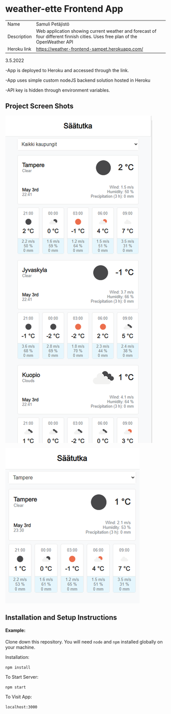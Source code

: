 # weather-ette Frontend App

|             |                                                                                                                              |
| ----------- | :--------------------------------------------------------------------------------------------------------------------------- |
| Name        | Samuli Petäjistö                                                                                                             |
| Description | Web application showing current weather and forecast of four different finnish cities. Uses free plan of the OpenWeather API |
| Heroku link | https://weather-frontend-sampet.herokuapp.com/                                                                               |

3.5.2022

-App is deployed to Heroku and accessed through the link.

-App uses simple custom nodeJS backend solution hosted in Heroku

-API key is hidden through environment variables.

## Project Screen Shots

![alt text](./screenshots/1.PNG)

![alt text](screenshots/2.PNG)

## Installation and Setup Instructions

#### Example:

Clone down this repository. You will need `node` and `npm` installed globally on your machine.

Installation:

`npm install`

To Start Server:

`npm start`

To Visit App:

`localhost:3000`
